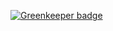 

[![Greenkeeper badge](https://badges.greenkeeper.io/iamchriswick/devFbDeal.svg)](https://greenkeeper.io/)